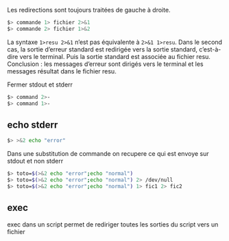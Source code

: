 Les redirections sont toujours traitées de gauche à droite.

``` bash
$> commande 1> fichier 2>&1
$> commande 2> fichier 1>&2
```

La syntaxe `1>resu 2>&1` n’est pas équivalente à `2>&1 1>resu`. Dans le second cas, la sortie d’erreur standard est redirigée vers la sortie standard, c’est-à-dire vers le terminal. Puis la sortie standard est associée au fichier resu. Conclusion : les messages d’erreur sont dirigés vers le terminal et les messages résultat dans le fichier resu.

Fermer stdout et stderr
``` bash
$> command 2>-
$> command 1>-
```

## echo stderr

``` bash
$> >&2 echo "error"
```

Dans une substitution de commande on recupere ce qui est envoye sur stdout et non stderr

``` bash
$> toto=$(>&2 echo "error";echo "normal")
$> toto=$(>&2 echo "error";echo "normal") 2> /dev/null
$> toto=$(>&2 echo "error";echo "normal") 1> fic1 2> fic2
```

## exec

exec dans un script permet de rediriger toutes les sorties du script vers un fichier
